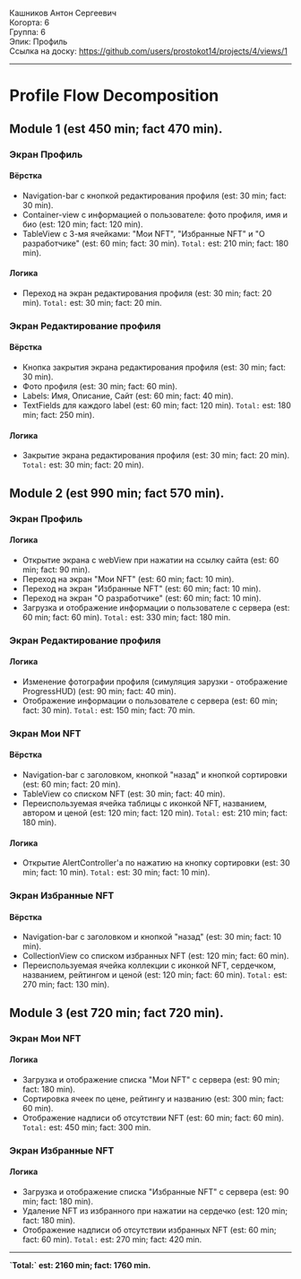 Кашников Антон Сергеевич
<br /> Когорта: 6
<br /> Группа: 6
<br /> Эпик: Профиль
<br /> Ссылка на доску: https://github.com/users/prostokot14/projects/4/views/1
<hr>

# Profile Flow Decomposition
## Module 1 (est 450 min; fact 470 min).
### Экран Профиль
#### Вёрстка
- Navigation-bar с кнопкой редактирования профиля (est: 30 min; fact: 30 min).
- Container-view с информацией о пользователе: фото профиля, имя и био (est: 120 min; fact: 120 min).
- TableView с 3-мя ячейками: "Мои NFT", "Избранные NFT" и "О разработчике" (est: 60 min; fact: 30 min).
`Total:` est: 210 min; fact: 180 min).
#### Логика
- Переход на экран редактирования профиля (est: 30 min; fact: 20 min).
`Total:` est: 30 min; fact: 20 min.

### Экран Редактирование профиля
#### Вёрстка
- Кнопка закрытия экрана редактирования профиля (est: 30 min; fact: 30 min).
- Фото профиля (est: 30 min; fact: 60 min).
- Labels: Имя, Описание, Сайт (est: 60 min; fact: 40 min).
- TextFields для каждого label (est: 60 min; fact: 120 min).
`Total:` est: 180 min; fact: 250 min).
#### Логика
- Закрытие экрана редактирования профиля (est: 30 min; fact: 20 min).
`Total:` est: 30 min; fact: 20 min).

## Module 2 (est 990 min; fact 570 min).
### Экран Профиль
#### Логика
- Открытие экрана с webView при нажатии на ссылку сайта (est: 60 min; fact: 90 min).
- Переход на экран "Мои NFT" (est: 60 min; fact: 10 min).
- Переход на экран "Избранные NFT" (est: 60 min; fact: 10 min).
- Переход на экран "О разработчике" (est: 60 min; fact: 10 min).
- Загрузка и отображение информации о пользователе с сервера (est: 60 min; fact: 60 min).
`Total:` est: 330 min; fact: 180 min.

### Экран Редактирование профиля
#### Логика
- Изменение фотографии профиля (симуляция зарузки - отображение ProgressHUD) (est: 90 min; fact: 40 min).
- Отображение информации о пользователе с сервера (est: 60 min; fact: 30 min).
`Total:` est: 150 min; fact: 70 min.

### Экран Мои NFT
#### Вёрстка
- Navigation-bar с заголовком, кнопкой "назад" и кнопкой сортировки (est: 60 min; fact: 20 min).
- TableView со списком NFT (est: 30 min; fact: 40 min).
- Переиспользуемая ячейка таблицы с иконкой NFT, названием, автором и ценой (est: 120 min; fact: 120 min).
`Total:` est: 210 min; fact: 180 min).
#### Логика
- Открытие AlertController'а по нажатию на кнопку сортировки (est: 30 min; fact: 10 min).
`Total:` est: 30 min; fact: 10 min).

### Экран Избранные NFT
#### Вёрстка
- Navigation-bar с заголовком и кнопкой "назад" (est: 30 min; fact: 10 min).
- CollectionView со списком избранных NFT (est: 120 min; fact: 60 min).
- Переиспользуемая ячейка коллекции с иконкой NFT, сердечком, названием, рейтингом и ценой (est: 120 min; fact: 60 min).
`Total:` est: 270 min; fact: 130 min).

## Module 3 (est 720 min; fact 720 min).
### Экран Мои NFT
#### Логика
- Загрузка и отображение списка "Мои NFT" с сервера (est: 90 min; fact: 180 min).
- Сортировка ячеек по цене, рейтингу и названию (est: 300 min; fact: 60 min).
- Отображение надписи об отсутствии NFT (est: 60 min; fact: 60 min).
`Total:` est: 450 min; fact: 300 min.

### Экран Избранные NFT
#### Логика
- Загрузка и отображение списка "Избранные NFT" с сервера (est: 90 min; fact: 180 min).
- Удаление NFT из избранного при нажатии на сердечко (est: 120 min; fact: 180 min).
- Отображение надписи об отсутствии избранных NFT (est: 60 min; fact: 60 min).
`Total:` est: 270 min; fact: 420 min.
<hr>

<b>
`Total:` est: 2160 min; fact: 1760 min.
</b>
